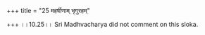 +++
title = "25 महर्षीणाम् भृगुरहम्"

+++
।।10.25।। Sri Madhvacharya did not comment on this sloka.
